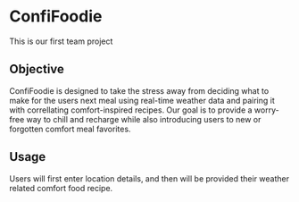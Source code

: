 # ConfiFoodie
This is our first team project

## Objective 
ConfiFoodie is designed to take the stress away from deciding what to make for the users next meal using real-time weather data and pairing it with correllating comfort-inspired recipes. Our goal is to provide a worry-free way to chill and recharge while also introducing users to new or forgotten comfort meal favorites.

## Usage
Users will first enter location details, and then will be provided their weather related comfort food recipe.
